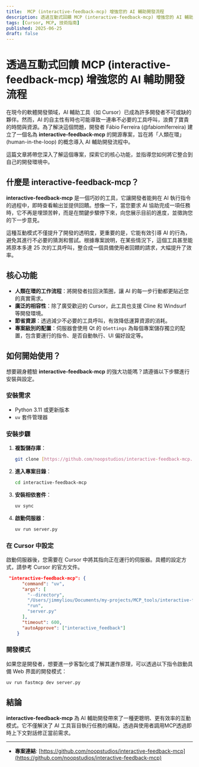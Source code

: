 ```yaml
---
title:  MCP (interactive-feedback-mcp) 增強您的 AI 輔助開發流程
description: 透過互動式回饋 MCP (interactive-feedback-mcp) 增強您的 AI 輔助開發流程
tags: [Cursor, MCP, 技術指南]
published: 2025-06-25
draft: false
---
```

# 透過互動式回饋 MCP (interactive-feedback-mcp) 增強您的 AI 輔助開發流程

在現今的軟體開發領域，AI 輔助工具（如 Cursor）已成為許多開發者不可或缺的夥伴。然而，AI 的自主性有時也可能導致一連串不必要的工具呼叫，浪費了寶貴的時間與資源。為了解決這個問題，開發者 Fábio Ferreira (@fabiomlferreira) 建立了一個名為 **interactive-feedback-mcp** 的開源專案，旨在將「人類在環」(human-in-the-loop) 的概念導入 AI 輔助開發流程中。

這篇文章將帶您深入了解這個專案，探索它的核心功能，並指導您如何將它整合到自己的開發環境中。

## 什麼是 interactive-feedback-mcp？

**interactive-feedback-mcp** 是一個巧妙的工具，它讓開發者能夠在 AI 執行指令的過程中，即時查看輸出並提供回饋。想像一下，當您要求 AI 協助完成一項任務時，它不再是埋頭苦幹，而是在關鍵步驟停下來，向您展示目前的進度，並徵詢您的下一步意見。

這種互動模式不僅提升了開發的透明度，更重要的是，它能有效引導 AI 的行為，避免其進行不必要的猜測和嘗試。根據專案說明，在某些情況下，這個工具甚至能將原本多達 25 次的工具呼叫，整合成一個具備使用者回饋的請求，大幅提升了效率。

## 核心功能

* **人類在環的工作流程**：將開發者拉回決策圈，讓 AI 的每一步行動都更貼近您的真實需求。
* **廣泛的相容性**：除了廣受歡迎的 Cursor，此工具也支援 Cline 和 Windsurf 等開發環境。
* **節省資源**：透過減少不必要的工具呼叫，有效降低運算資源的消耗。
* **專案級別的配置**：伺服器會使用 Qt 的 `QSettings` 為每個專案儲存獨立的配置，包含要運行的指令、是否自動執行、UI 偏好設定等。

## 如何開始使用？

想要親身體驗 **interactive-feedback-mcp** 的強大功能嗎？請遵循以下步驟進行安裝與設定。

### 安裝需求

* Python 3.11 或更新版本
* `uv` 套件管理器

### 安裝步驟

1.  **複製儲存庫**：
    ```bash
    git clone [https://github.com/noopstudios/interactive-feedback-mcp.git](https://github.com/noopstudios/interactive-feedback-mcp.git)
    ```

2.  **進入專案目錄**：
    ```bash
    cd interactive-feedback-mcp
    ```

3.  **安裝相依套件**：
    ```bash
    uv sync
    ```

4.  **啟動伺服器**：
    ```bash
    uv run server.py
    ```

### 在 Cursor 中設定

啟動伺服器後，您需要在 Cursor 中將其指向正在運行的伺服器。具體的設定方式，請參考 Cursor 的官方文件。
```json
 "interactive-feedback-mcp": {
      "command": "uv",
      "args": [
        "--directory",
        "/Users/jimmyliou/Documents/my-projects/MCP_tools/interactive-feedback-mcp",
        "run",
        "server.py"
      ],
      "timeout": 600,
      "autoApprove": ["interactive_feedback"]
    }
```
### 開發模式

如果您是開發者，想要進一步客製化或了解其運作原理，可以透過以下指令啟動具備 Web 界面的開發模式：

```bash
uv run fastmcp dev server.py
```

## 結論

**interactive-feedback-mcp** 為 AI 輔助開發帶來了一種更聰明、更有效率的互動模式。它不僅解決了 AI 工具盲目執行任務的痛點，透過與使用者調用MCP透過即時上下文對話修正當前需求。

---

- **專案連結**: [https://github.com/noopstudios/interactive-feedback-mcp](https://github.com/noopstudios/interactive-feedback-mcp)